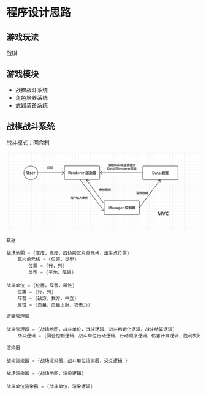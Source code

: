 # 程序设计思路

## 游戏玩法

战棋

## 游戏模块

- 战棋战斗系统
- 角色培养系统
- 武器装备系统

## 战棋战斗系统

战斗模式：回合制

![程序模型: MVC](./Images/MVC.png)

```cpp
数据

战场地图 = {宽度，高度，四边形瓦片单元格，出生点位置}
    瓦片单元格 = {位置，类型}
        位置 = {行，列}
        类型 = {平地，障碍}

战斗单位 = {位置，阵营，属性}
    位置 = {行，列}
    阵营 = {敌方，我方，中立}
    属性 = {血量，血量上限，攻击力}
```

```cpp
逻辑管理器

战斗管理器 = {战场地图，战斗单位，战斗逻辑，战斗初始化逻辑，战斗结算逻辑}
    战斗逻辑 = {回合控制逻辑，战斗单位行动逻辑，行动顺序逻辑，伤害计算逻辑，胜利失败逻辑}
```

```cpp
渲染器

战斗渲染器 = {战场渲染器，战斗单位渲染器，交互逻辑 }

战场渲染器 = {战场地图，渲染逻辑}

战斗单位渲染器 = {战斗单位，渲染逻辑}
```
